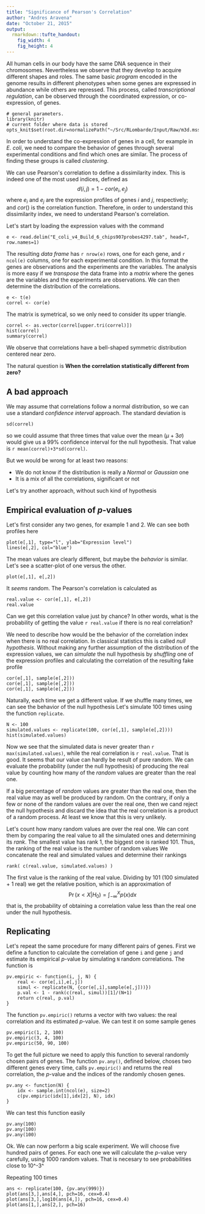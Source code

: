 ```yaml
---
title: "Significance of Pearson's Correlation"  
author: "Andres Aravena"  
date: "October 21, 2015"  
output:  
  rmarkdown::tufte_handout:  
    fig_width: 4  
    fig_height: 4  
---
```


All human cells in our body have the same DNA sequence in their chromosomes. Nevertheless we observe that they develop to acquire different shapes and roles. The same basic *program* encoded in the genome results in different phenotypes when some genes are expressed in abundance while others are repressed. This process, called *transcriptional regulation*, can be observed through the coordinated expression,  or co-expression, of genes.

```{r setglobal, cache = FALSE, include = TRUE, echo=FALSE}
# general parameters.
library(knitr)
# current folder where data is stored
opts_knit$set(root.dir=normalizePath("~/Src/RLombarde/Input/Raw/m3d.mssm.edu/E_coli_v4_Build_6"))
```
In order to understand the co-expression of genes in a cell, for example in *E. coli*, we need to compare the behavior of genes through several experimental conditions and find which ones are similar. The process of finding these groups is called *clustering*.

We can use Pearson's correlation to define a dissimilarity index. This is indeed one of the most used indices, defined as
$$d(i,j) = 1-cor(e_i, e_j)$$
where $e_i$ and $e_j$ are the expression profiles of genes $i$ and $j$, respectively; and $cor()$ is the correlation function. Therefore, in order to understand this dissimilarity index, we need to understand Pearson's correlation.

Let's start by loading the expression values with the command
```{r load, cache=TRUE}
e <- read.delim("E_coli_v4_Build_6_chips907probes4297.tab", head=T, row.names=1)
```
The resulting *data frame* has `r nrow(e)` rows, one for each gene, and `r ncol(e)` columns, one for each experimental condition. In this format the genes are observations and the experiments are the variables.
The analysis is more easy if we *transpose* the data frame into a *matrix* where the genes are the variables and the experiments are observations. We can then determine the distribution of the correlations.

```{r transpose, cache=TRUE}
e <- t(e)
correl <- cor(e)
```
The matrix is symetrical, so we only need to consider its upper triangle.

```{r histogram, cache=TRUE}
correl <- as.vector(correl[upper.tri(correl)])
hist(correl)
summary(correl)
```

We observe that correlations have a bell-shaped symmetric distribution centered near zero.

The natural question is **When the correlation statistically different from zero?**

## A bad approach

We may assume that correlations follow a normal distribution, so we can use a standard *confidence interval* approach.
The standard deviation is
```{r stdev, cache=TRUE}
sd(correl)
```
so we could assume that three times that value over the mean ($\mu+3\sigma$)
would give us a 99% confidence interval for the null hypothesis.
That value is `r mean(correl)+3*sd(correl)`.

But we would be wrong for at least two reasons:

+ We do not know if the distribution is really a *Normal* or *Gaussian* one
+ It is a mix of all the correlations, significant or not

Let's try another approach, without such kind of hypothesis

## Empirical evaluation of *p*-values
Let's first consider any two genes, for example 1 and 2. We can see both profiles here
```{r bothprofiles}
plot(e[,1], type="l", ylab="Expression level")
lines(e[,2], col="blue")
```

The mean values are clearly different, but maybe the *behavior* is similar. Let's see a scatter-plot of one versus the other.
```{r scatter}
plot(e[,1], e[,2])
```

It *seems* random. The Pearson's correlation is calculated as
```{r corr}
real.value <- cor(e[,1], e[,2])
real.value
```
Can we get this correlation value just by chance? In other words, what is the probability of getting the value `r real.value` if there is no real correlation?

We need to describe how would be the behavior of the correlation index when there is no real correlation.
In classical statistics this is called *null hypothesis*.
Without making any further assumption of the distribution of the expression values, we can *simulate* the null hypothesis by *shuffling* one of the expression profiles and calculating the correlation of the resulting fake profile

```{r shufflesample, cache=TRUE}
cor(e[,1], sample(e[,2]))
cor(e[,1], sample(e[,2]))
cor(e[,1], sample(e[,2]))
```
Naturally, each time we get a different value. If we shuffle many times, we can see the behavior of the null hypothesis
Let's simulate 100 times using the function `replicate`.
```{r replicate, cache=TRUE}
N <- 100
simulated.values <- replicate(100, cor(e[,1], sample(e[,2])))
hist(simulated.values)
```

Now we see that the simulated data is never greater than `r max(simulated.values)`, 
while the real correlation is `r real.value`. That is good.
It seems that our value can hardly be result of pure random.
We can evaluate the probability (under the null hypothesis) of producing the real value by counting how many of the *random* values are greater than the real one.

If a big percentage of *random* values are greater than the real one, then the real value may as well be produced by random. On the contrary, if only a few or none of the random values are over the real one, then we cand reject the null hypothesis and discard the idea that the real correlation is a product of a random process. At least we know that this is very unlikely.

Let's count how many random values are over the real one. We can cont them by comparing the real value to all the simulated ones and determining its *rank*. The smallest value has rank 1, the biggest one is ranked 101. Thus, the ranking of the real value is the number of random values
We concatenate the real and simulated values and determine their rankings

```{r rank}
rank( c(real.value, simulated.values) )
```

The first value is the ranking of the real value. 
Dividing by 101 (100 simulated + 1 real) we get the relative position, which is an approximation of
$$\Pr(x<X|H_0) = \int_{-\infty}^X p(x) dx$$
that is, the probability of obtaining a correlation value less than the real one under the null hypothesis.

## Replicating
Let's repeat the same procedure for many different pairs of genes. First we define a function to calculate the correlation of gene `i` and gene `j` and estimate its empirical *p*-value by simulating `N` random correlations. The function is

```{r functions, cache=TRUE}
pv.empiric <- function(i, j, N) {
    real <- cor(e[,i],e[,j])
    simul <- replicate(N, {cor(e[,i],sample(e[,j]))})
    p.val <- 1 - rank(c(real, simul))[1]/(N+1)
    return c(real, p.val)
}
```

The function `pv.empiric()` returns a vector with two values: the real correlation and its estimated *p*-value. We can test it on some sample genes
```{r test-func}
pv.empiric(1, 2, 100)
pv.empiric(3, 4, 100)
pv.empiric(50, 90, 100)
```

To get the full picture we need to apply this function to several randomly chosen pairs of genes. The function `pv.any()`, defined below, choses two different genes every time, calls `pv.empiric()` and returns the real correlation, the *p*-value and the indices of the randomly chosen genes.

```{r}
pv.any <- function(N) {
    idx <- sample.int(ncol(e), size=2)
    c(pv.empiric(idx[1],idx[2], N), idx)
}
```

We can test this function easily
```{r test2}
pv.any(100)
pv.any(100)
pv.any(100)
```

Ok. We can now perform a big scale experiment. We will choose five hundred pairs of genes. For each one we will calculate the *p*-value very carefully, using 1000 random values. That is necesary to see probabilities close to 10^-3^



Repeating 100 times
```{r fullsimulation, cache=TRUE}
ans <- replicate(100, {pv.any(999)})
plot(ans[3,],ans[4,], pch=16, cex=0.4)
plot(ans[3,],log10(ans[4,]), pch=16, cex=0.4)
plot(ans[1,],ans[2,], pch=16)
```

